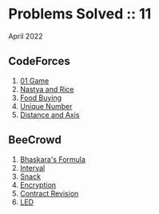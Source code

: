 # Problems Solved :: 11
April 2022

CodeForces
-----------------
1. [01 Game](https://codeforces.com/problemset/problem/1373/B)
1. [Nastya and Rice](https://codeforces.com/problemset/problem/1341/A)
1. [Food Buying](https://codeforces.com/problemset/problem/1296/B)
1. [Unique Number](https://codeforces.com/problemset/problem/1462/C)
1. [Distance and Axis](https://codeforces.com/problemset/problem/1401/A)

BeeCrowd
-----------------
1. [Bhaskara's Formula](https://www.beecrowd.com.br/judge/en/problems/view/1036)
1. [Interval](https://www.beecrowd.com.br/judge/en/problems/view/1037)
1. [Snack](https://www.beecrowd.com.br/judge/en/problems/view/1038)
1. [Encryption](https://www.beecrowd.com.br/judge/en/problems/view/1024)
1. [Contract Revision](https://www.beecrowd.com.br/judge/en/problems/view/1120)
1. [LED](https://www.beecrowd.com.br/judge/en/problems/view/1168)
